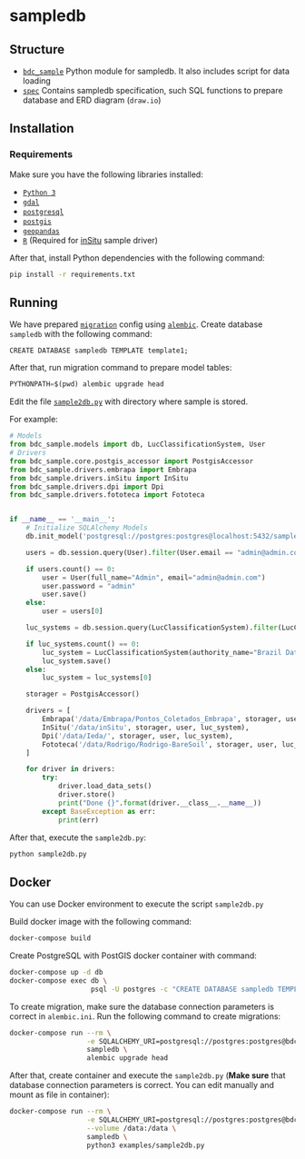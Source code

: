 # sampledb

## Structure

- [`bdc_sample`](./bdc_sample) Python module for sampledb. It also includes script for data loading
- [`spec`](./spec) Contains sampledb specification, such SQL functions to prepare database and ERD diagram (`draw.io`)

## Installation

### Requirements

Make sure you have the following libraries installed:

- [`Python 3`](https://www.python.org/)
- [`gdal`](https://gdal.org/)
- [`postgresql`](https://www.postgresql.org/download/)
- [`postgis`](https://postgis.net/)
- [`geopandas`](http://geopandas.org/)
- [`R`](https://www.r-project.org/) (Required for [inSitu](https://github.com/e-sensing/inSitu) sample driver)

After that, install Python dependencies with the following command:

```bash
pip install -r requirements.txt
```

## Running

We have prepared [`migration`](./migrations) config using [`alembic`](https://alembic.sqlalchemy.org/en/latest/).
Create database `sampledb` with the following command:

```psql
CREATE DATABASE sampledb TEMPLATE template1;
```

After that, run migration command to prepare model tables:

```python
PYTHONPATH=$(pwd) alembic upgrade head
```

Edit the file [`sample2db.py`](./examples/sample2db.py) with directory where sample is stored.

For example:

```python
# Models
from bdc_sample.models import db, LucClassificationSystem, User
# Drivers
from bdc_sample.core.postgis_accessor import PostgisAccessor
from bdc_sample.drivers.embrapa import Embrapa
from bdc_sample.drivers.inSitu import InSitu
from bdc_sample.drivers.dpi import Dpi
from bdc_sample.drivers.fototeca import Fototeca


if __name__ == '__main__':
    # Initialize SQLAlchemy Models
    db.init_model('postgresql://postgres:postgres@localhost:5432/sampledb')

    users = db.session.query(User).filter(User.email == "admin@admin.com")

    if users.count() == 0:
        user = User(full_name="Admin", email="admin@admin.com")
        user.password = "admin"
        user.save()
    else:
        user = users[0]

    luc_systems = db.session.query(LucClassificationSystem).filter(LucClassificationSystem.system_name == "BDC")

    if luc_systems.count() == 0:
        luc_system = LucClassificationSystem(authority_name="Brazil Data Cube", system_name="BDC", description="", user_id=user.id)
        luc_system.save()
    else:
        luc_system = luc_systems[0]

    storager = PostgisAccessor()

    drivers = [
        Embrapa('/data/Embrapa/Pontos_Coletados_Embrapa', storager, user, luc_system),
        InSitu('/data/inSitu', storager, user, luc_system),
        Dpi('/data/Ieda/', storager, user, luc_system),
        Fototeca('/data/Rodrigo/Rodrigo-BareSoil', storager, user, luc_system)
    ]

    for driver in drivers:
        try:
            driver.load_data_sets()
            driver.store()
            print("Done {}".format(driver.__class__.__name__))
        except BaseException as err:
            print(err)
```

After that, execute the `sample2db.py`:

```bash
python sample2db.py
```

## Docker

You can use Docker environment to execute the script `sample2db.py`

Build docker image with the following command:

```bash
docker-compose build
```

Create PostgreSQL with PostGIS docker container with command:

```bash
docker-compose up -d db
docker-compose exec db \
                    psql -U postgres -c "CREATE DATABASE sampledb TEMPLATE template1"
```

To create migration, make sure the database connection parameters is correct in `alembic.ini`. Run the following command to create migrations:

```bash
docker-compose run --rm \
                   -e SQLALCHEMY_URI=postgresql://postgres:postgres@bdc_pg/sampledb \
                   sampledb \
                   alembic upgrade head
```

After that, create container and execute the `sample2db.py` (**Make sure** that database connection parameters is correct. You can edit manually and mount as file in container):

```bash
docker-compose run --rm \
                   -e SQLALCHEMY_URI=postgresql://postgres:postgres@bdc_pg/sampledb \
                   --volume /data:/data \
                   sampledb \
                   python3 examples/sample2db.py
```